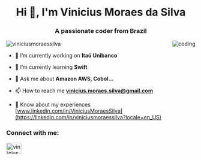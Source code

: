 <h1 align="center">Hi 👋, I'm Vinicius Moraes da Silva</h1>
<h3 align="center">A passionate coder from Brazil</h3>

<img align="right" src="https://mir-s3-cdn-cf.behance.net/project_modules/disp/3bab9728898167.55d79cd0b855f.gif" alt="coding" /></p>



<p align="left"> <img src="https://komarev.com/ghpvc/?username=viniciusmoraessilva&label=Profile%20views&color=0e75b6&style=flat" alt="viniciusmoraessilva" /> </p>

- 🔭 I’m currently working on **Itaú Unibanco**

- 🌱 I’m currently learning **Swift**

- 💬 Ask me about **Amazon AWS, Cobol...**

- 📫 How to reach me **vinicius.moraes.silva@gmail.com**

- 📄 Know about my experiences [www.linkedin.com/in/ViniciusMoraesSilva](https://linkedin.com/in/viniciusmoraessilva?locale=en_US)

<h3 align="left">Connect with me:</h3>
<p align="left">
<a href="https://linkedin.com/in/viniciusmoraessilva?locale=en_US" target="blank"><img align="center" src="https://raw.githubusercontent.com/rahuldkjain/github-profile-readme-generator/master/src/images/icons/Social/linked-in-alt.svg" alt="viniciusmoraessilva" height="30" width="40" /></a>
</p>
